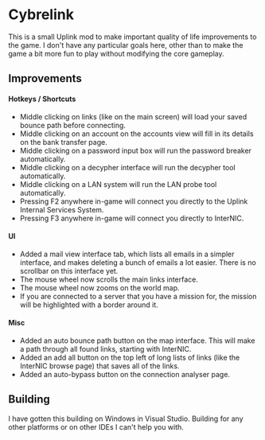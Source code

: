 # Cybrelink

This is a small Uplink mod to make important quality of life improvements to the game. I don't have any particular goals here, other than to make the game a bit more fun to play without modifying the core gameplay. 

## Improvements

#### Hotkeys / Shortcuts
* Middle clicking on links (like on the main screen) will load your saved bounce path before connecting.
* Middle clicking on an account on the accounts view will fill in its details on the bank transfer page.
* Middle clicking on a password input box will run the password breaker automatically.
* Middle clicking on a decypher interface will run the decypher tool automatically.
* Middle clicking on a LAN system will run the LAN probe tool automatically.
* Pressing F2 anywhere in-game will connect you directly to the Uplink Internal Services System.
* Pressing F3 anywhere in-game will connect you directly to InterNIC.

#### UI
* Added a mail view interface tab, which lists all emails in a simpler interface, and makes deleting a bunch of emails a lot easier. There is no scrollbar on this interface yet.
* The mouse wheel now scrolls the main links interface.
* The mouse wheel now zooms on the world map.
* If you are connected to a server that you have a mission for, the mission will be highlighted with a border around it.

#### Misc
* Added an auto bounce path button on the map interface. This will make a path through all found links, starting with InterNIC.
* Added an add all button on the top left of long lists of links (like the InterNIC browse page) that saves all of the links.
* Added an auto-bypass button on the connection analyser page.

## Building

I have gotten this building on Windows in Visual Studio. Building for any other platforms or on other IDEs I can't help you with.